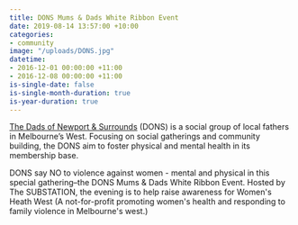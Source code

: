 ```yaml
---
title: DONS Mums & Dads White Ribbon Event
date: 2019-08-14 13:57:00 +10:00
categories:
- community
image: "/uploads/DONS.jpg"
datetime:
- 2016-12-01 00:00:00 +11:00
- 2016-12-08 00:00:00 +11:00
is-single-date: false
is-single-month-duration: true
is-year-duration: true
---
```


[The Dads of Newport & Surrounds](https://www.facebook.com/dadsofnewportandsurrounds) (DONS) is a social group of local fathers in Melbourne’s West. Focusing on social gatherings and community building, the DONS aim to foster physical and mental health in its membership base. 

DONS say NO to violence against women - mental and physical in this special gathering–the DONS Mums & Dads White Ribbon Event. Hosted by The SUBSTATION, the evening is to help raise awareness for Women's Heath West (A not-for-profit promoting women's health and responding to family violence in Melbourne's west.)
